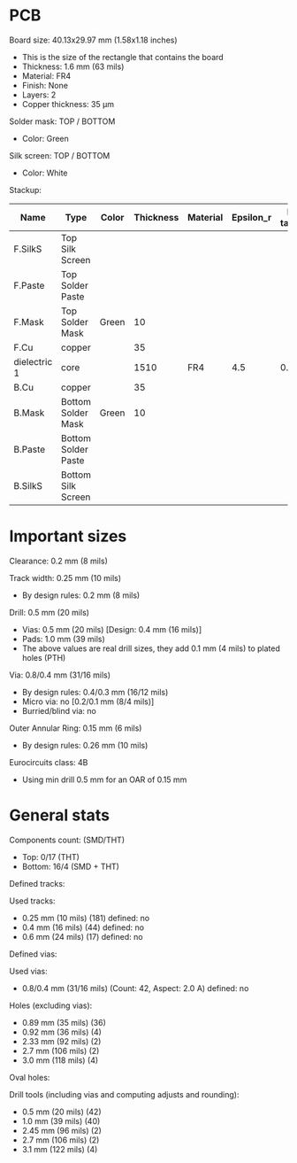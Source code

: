 # PCB

Board size: 40.13x29.97 mm (1.58x1.18 inches)

- This is the size of the rectangle that contains the board
- Thickness: 1.6 mm (63 mils)
- Material: FR4
- Finish: None
- Layers: 2
- Copper thickness: 35 µm

Solder mask: TOP / BOTTOM

- Color: Green

Silk screen: TOP / BOTTOM

- Color: White


Stackup:

| Name                 | Type                 | Color    | Thickness | Material        | Epsilon_r | Loss tangent |
|----------------------|----------------------|----------|-----------|-----------------|-----------|--------------|
| F.SilkS              | Top Silk Screen      |          |           |                 |           |              |
| F.Paste              | Top Solder Paste     |          |           |                 |           |              |
| F.Mask               | Top Solder Mask      | Green    |        10 |                 |           |              |
| F.Cu                 | copper               |          |        35 |                 |           |              |
| dielectric 1         | core                 |          |      1510 | FR4             |       4.5 |        0.020 |
| B.Cu                 | copper               |          |        35 |                 |           |              |
| B.Mask               | Bottom Solder Mask   | Green    |        10 |                 |           |              |
| B.Paste              | Bottom Solder Paste  |          |           |                 |           |              |
| B.SilkS              | Bottom Silk Screen   |          |           |                 |           |              |

# Important sizes

Clearance: 0.2 mm (8 mils)

Track width: 0.25 mm (10 mils)

- By design rules: 0.2 mm (8 mils)

Drill: 0.5 mm (20 mils)

- Vias: 0.5 mm (20 mils) [Design: 0.4 mm (16 mils)]
- Pads: 1.0 mm (39 mils)
- The above values are real drill sizes, they add 0.1 mm (4 mils) to plated holes (PTH)

Via: 0.8/0.4 mm (31/16 mils)

- By design rules: 0.4/0.3 mm (16/12 mils)
- Micro via: no [0.2/0.1 mm (8/4 mils)]
- Burried/blind via: no

Outer Annular Ring: 0.15 mm (6 mils)

- By design rules: 0.26 mm (10 mils)

Eurocircuits class: 4B
- Using min drill 0.5 mm for an OAR of 0.15 mm


# General stats

Components count: (SMD/THT)

- Top: 0/17 (THT)
- Bottom: 16/4 (SMD + THT)

Defined tracks:


Used tracks:

- 0.25 mm (10 mils) (181) defined: no
- 0.4 mm (16 mils) (44) defined: no
- 0.6 mm (24 mils) (17) defined: no

Defined vias:


Used vias:

- 0.8/0.4 mm (31/16 mils) (Count: 42, Aspect: 2.0 A) defined: no

Holes (excluding vias):

- 0.89 mm (35 mils) (36)
- 0.92 mm (36 mils) (4)
- 2.33 mm (92 mils) (2)
- 2.7 mm (106 mils) (2)
- 3.0 mm (118 mils) (4)

Oval holes:


Drill tools (including vias and computing adjusts and rounding):

- 0.5 mm (20 mils) (42)
- 1.0 mm (39 mils) (40)
- 2.45 mm (96 mils) (2)
- 2.7 mm (106 mils) (2)
- 3.1 mm (122 mils) (4)




